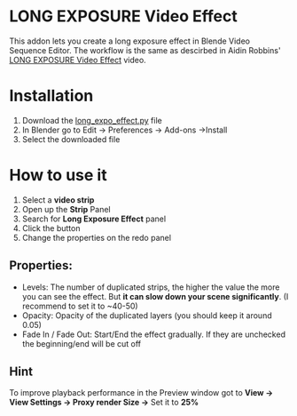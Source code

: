 # LONG EXPOSURE Video Effect
This addon lets you create a long exposure effect in Blende Video Sequence Editor.
The workflow is the same as descirbed in Aidin Robbins' [LONG EXPOSURE Video Effect](https://youtu.be/H2SYdgMDvMM) video.


# Installation
1. Download the [long_expo_effect.py](long_expo_effect.py) file
2. In Blender go to Edit -> Preferences -> Add-ons ->Install
3. Select the downloaded file

# How to use it
1. Select a **video strip**
2. Open up the **Strip** Panel
3. Search for **Long Exposure Effect** panel
4. Click the button
5. Change the properties on the redo panel

## Properties:

- Levels: The number of duplicated strips, the higher the value the more you can see the effect. But **it can slow down your scene significantly**. (I recommend to set it to ~40-50)
- Opacity: Opacity of the duplicated layers (you should keep it around 0.05)
- Fade In / Fade Out: Start/End the effect gradually. If they are unchecked the beginning/end will be cut off

## Hint
To improve playback performance in the Preview window got to **View -> View Settings -> Proxy render Size ->** Set it to **25%**
